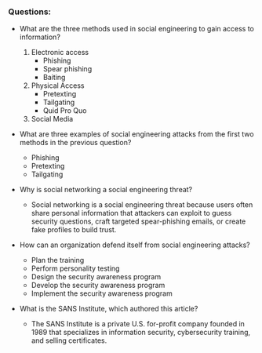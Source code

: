 ### Questions:

- What are the three methods used in social engineering to gain access to information?
	1. Electronic access
		- Phishing
		- Spear phishing
		- Baiting
	2. Physical Access
		- Pretexting
		- Tailgating
		- Quid  Pro Quo
	3. Social Media

- What are three examples of social engineering attacks from the first two methods in the previous question?
	- Phishing
	- Pretexting
	- Tailgating

- Why is social networking a social engineering threat?
	- Social networking is a social engineering threat because users often share personal information that attackers can exploit to guess security questions, craft targeted spear-phishing emails, or create fake profiles to build trust.

- How can an organization defend itself from social engineering attacks?
	- Plan the training
	- Perform personality testing 
	- Design the security awareness program
	- Develop the security awareness program
	- Implement the security awareness program

- What is the SANS Institute, which authored this article?
	- The SANS Institute is a private U.S. for-profit company founded in 1989 that specializes in information security, cybersecurity training, and selling certificates.
